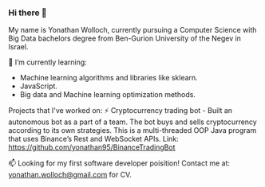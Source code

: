 ### Hi there 👋
My name is Yonathan Wolloch, currently pursuing a Computer Science with Big Data bachelors degree from Ben-Gurion University of the Negev in Israel.

🌱 I’m currently learning:
- Machine learning algorithms and libraries like sklearn.
- JavaScript.
- Big data and Machine learning optimization methods.

Projects that I've worked on:
⚡ Cryptocurrency trading bot - Built an autonomous bot as a part of a team. The bot buys and sells cryptocurrency according to its own strategies. This is a multi-threaded OOP Java program that uses Binance’s Rest and WebSocket APIs. Link: https://github.com/yonathan95/BinanceTradingBot

📫 Looking for my first software developer poisition! Contact me at: yonathan.wolloch@gmail.com for CV.
<!--
**yonathan95/yonathan95** is a ✨ _special_ ✨ repository because its `README.md` (this file) appears on your GitHub profile.

Here are some ideas to get you started:

- 🔭 I’m currently working on ...
- 🌱 I’m currently learning ...
- 👯 I’m looking to collaborate on ...
- 🤔 I’m looking for help with ...
- 💬 Ask me about ...
- 📫 How to reach me: ...
- 😄 Pronouns: ...
- ⚡ Fun fact: ...
-->

